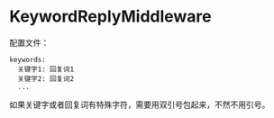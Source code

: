 # KeywordReplyMiddleware
配置文件：

```
keywords:
  关键字1: 回复词1
  关键字2: 回复词2
  ...
```
如果关键字或者回复词有特殊字符，需要用双引号包起来，不然不用引号。
